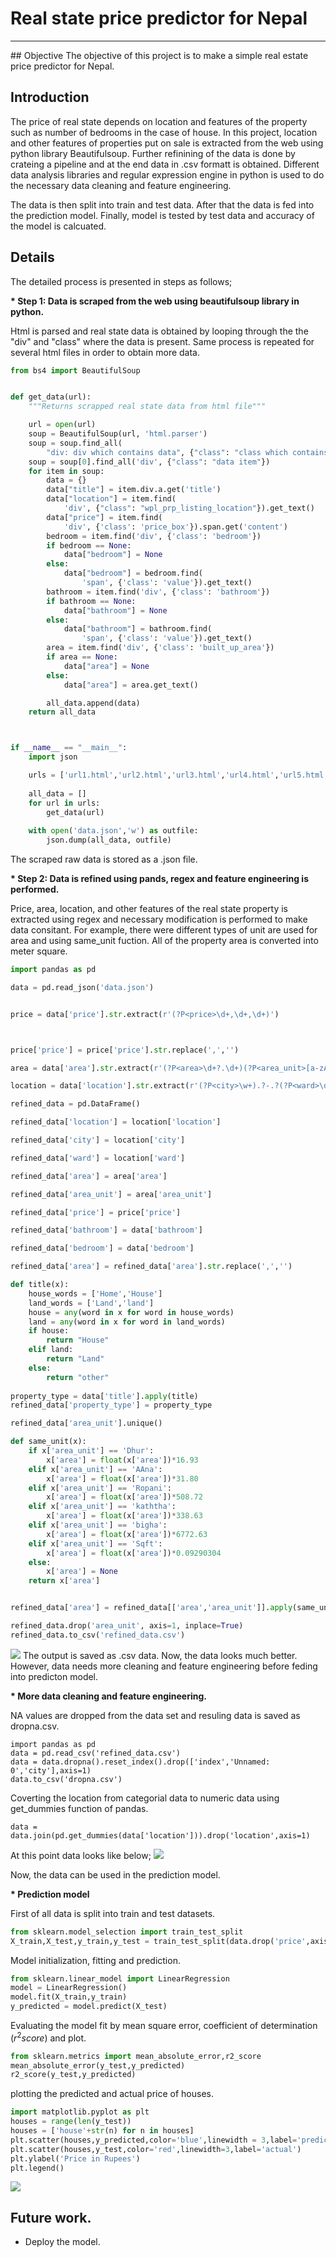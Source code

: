 # Real state price predictor for Nepal 
<hr>
## Objective
The objective of this project is to make a simple real estate price predictor for Nepal.

## Introduction
The price of real state depends on location and features of the property such as number of bedrooms in the case of house. In this project, location and other features of properties put on sale is extracted from the web using python library Beautifulsoup. Further refinining of the data is done by crateing a pipeline and at the end data in .csv formatt is obtained. Different data analysis libraries and regular expression engine in python is used to do the necessary data cleaning and feature engineering. 

The data is then split into train and test data. After that the data is fed into the prediction model. Finally, model is tested by test data and accuracy of the model is calcuated.

## Details

The detailed process is presented in steps as follows;

<b>* Step 1: Data is scraped from the web using beautifulsoup library in python. </b>

Html is parsed and real state data is obtained by looping through the the "div" and "class" where the data is present. Same process is repeated for several html files in order to obtain more data.

```python
from bs4 import BeautifulSoup


def get_data(url):
    """Returns scrapped real state data from html file"""

    url = open(url)
    soup = BeautifulSoup(url, 'html.parser')
    soup = soup.find_all(
        "div: div which contains data", {"class": "class which contains data"})
    soup = soup[0].find_all('div', {"class": "data item"})
    for item in soup:
        data = {}
        data["title"] = item.div.a.get('title')
        data["location"] = item.find(
            'div', {"class": "wpl_prp_listing_location"}).get_text()
        data["price"] = item.find(
            'div', {'class': 'price_box'}).span.get('content')
        bedroom = item.find('div', {'class': 'bedroom'})
        if bedroom == None:
            data["bedroom"] = None
        else:
            data["bedroom"] = bedroom.find(
                'span', {'class': 'value'}).get_text()
        bathroom = item.find('div', {'class': 'bathroom'})
        if bathroom == None:
            data["bathroom"] = None
        else:
            data["bathroom"] = bathroom.find(
                'span', {'class': 'value'}).get_text()
        area = item.find('div', {'class': 'built_up_area'})
        if area == None:
            data["area"] = None
        else:
            data["area"] = area.get_text()

        all_data.append(data)
    return all_data



if __name__ == "__main__":
    import json

    urls = ['url1.html','url2.html','url3.html','url4.html','url5.html','url6.html','url7.html',...............]
    
    all_data = []
    for url in urls:
        get_data(url)
    
    with open('data.json','w') as outfile:
        json.dump(all_data, outfile)

```
  The scraped raw data is stored as a .json file.

  <b> * Step 2: Data is refined using pands, regex and feature engineering is performed.</b>

Price, area, location, and other features of the real state property is extracted using regex and necessary modification is performed to make data consitant. For example, there were different types of unit are used for area and using same_unit fuction. All of the property area is converted into meter square.

```python
import pandas as pd 

data = pd.read_json('data.json')


price = data['price'].str.extract(r'(?P<price>\d+,\d+,\d+)')



price['price'] = price['price'].str.replace(',','')

area = data['area'].str.extract(r'(?P<area>\d+?.\d+)(?P<area_unit>[a-zA-Z]+)')

location = data['location'].str.extract(r'(?P<city>\w+).?-.?(?P<ward>\d+),.(?P<location>\w+)')

refined_data = pd.DataFrame()

refined_data['location'] = location['location']

refined_data['city'] = location['city']

refined_data['ward'] = location['ward']

refined_data['area'] = area['area']

refined_data['area_unit'] = area['area_unit']

refined_data['price'] = price['price']

refined_data['bathroom'] = data['bathroom']

refined_data['bedroom'] = data['bedroom']

refined_data['area'] = refined_data['area'].str.replace(',','')

def title(x):
    house_words = ['Home','House']
    land_words = ['Land','land']
    house = any(word in x for word in house_words)
    land = any(word in x for word in land_words)
    if house:
        return "House"
    elif land:
        return "Land"
    else:
        return "other"
 
property_type = data['title'].apply(title)
refined_data['property_type'] = property_type

refined_data['area_unit'].unique()

def same_unit(x):
    if x['area_unit'] == 'Dhur':
        x['area'] = float(x['area'])*16.93
    elif x['area_unit'] == 'AAna':
        x['area'] = float(x['area'])*31.80
    elif x['area_unit'] == 'Ropani':
        x['area'] = float(x['area'])*508.72
    elif x['area_unit'] == 'kaththa':
        x['area'] = float(x['area'])*338.63
    elif x['area_unit'] == 'bigha':
        x['area'] = float(x['area'])*6772.63
    elif x['area_unit'] == 'Sqft':
        x['area'] = float(x['area'])*0.09290304
    else:
        x['area'] = None
    return x['area']


refined_data['area'] = refined_data[['area','area_unit']].apply(same_unit,axis=1)

refined_data.drop('area_unit', axis=1, inplace=True)
refined_data.to_csv('refined_data.csv')
```
![](rea_state_csv.png)
The output is saved as .csv data. Now, the data looks much better. However, data needs more cleaning and feature engineering before feding into predicton model.


<b> * More data cleaning and feature engineering.</b>

NA values are dropped from the data set and resuling data is saved as dropna.csv.

```
import pandas as pd
data = pd.read_csv('refined_data.csv')
data = data.dropna().reset_index().drop(['index','Unnamed: 0','city'],axis=1)
data.to_csv('dropna.csv')
```
Coverting the location from categorial data to numeric data using get_dummies function of pandas.

```
data = data.join(pd.get_dummies(data['location'])).drop('location',axis=1)
```
At this point data looks like below;
![](dataforprediction.png)

Now, the data can be used in the prediction model.

<b>* Prediction model</b>

First of all data is split into train and test datasets.

```python
from sklearn.model_selection import train_test_split
X_train,X_test,y_train,y_test = train_test_split(data.drop('price',axis=1),data['price'],test_size=0.1)
```
Model initialization, fitting and prediction.

```python
from sklearn.linear_model import LinearRegression
model = LinearRegression()
model.fit(X_train,y_train)
y_predicted = model.predict(X_test)
```

Evaluating the model fit by mean square error, coefficient of determination ($r^2 score$) and plot.

```python
from sklearn.metrics import mean_absolute_error,r2_score
mean_absolute_error(y_test,y_predicted)
r2_score(y_test,y_predicted)
```
plotting the predicted and actual price of houses.

```python
import matplotlib.pyplot as plt
houses = range(len(y_test))
houses = ['house'+str(n) for n in houses]
plt.scatter(houses,y_predicted,color='blue',linewidth = 3,label='predicted')
plt.scatter(houses,y_test,color='red',linewidth=3,label='actual')
plt.ylabel('Price in Rupees')
plt.legend()
```
![](prediction.png)

## Future work.
* Deploy the model.
